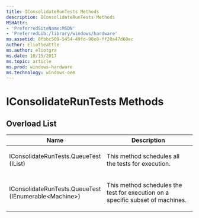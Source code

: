 ```yaml
---
title: IConsolidateRunTests Methods
description: IConsolidateRunTests Methods
MSHAttr:
- 'PreferredSiteName:MSDN'
- 'PreferredLib:/library/windows/hardware'
ms.assetid: 8fbbc509-5454-49fd-98e8-ff20a47d60ec
author: EliotSeattle
ms.author: eliotgra
ms.date: 10/15/2017
ms.topic: article
ms.prod: windows-hardware
ms.technology: windows-oem
---
```


# IConsolidateRunTests Methods


## <span id="Overload_List"></span><span id="overload_list"></span><span id="OVERLOAD_LIST"></span>Overload List


<table>
<colgroup>
<col width="50%" />
<col width="50%" />
</colgroup>
<thead>
<tr class="header">
<th>Name</th>
<th>Description</th>
</tr>
</thead>
<tbody>
<tr class="odd">
<td><p>IConsolidateRunTests.QueueTest (IList)</p></td>
<td><p>This method schedules all the tests for execution.</p></td>
</tr>
<tr class="even">
<td><p>IConsolidateRunTests.QueueTest (IEnumerable&lt;Machine&gt;)</p></td>
<td><p>This method schedules the test for execution on a specific subset of machines.</p></td>
</tr>
</tbody>
</table>

 

 

 






